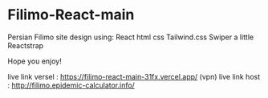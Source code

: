 # Filimo-React-main
Persian Filimo site design using:
React
html
css
Tailwind.css
Swiper
a little Reactstrap

Hope you enjoy!

live link versel : https://filimo-react-main-31fx.vercel.app/  (vpn)
live link host : http://filimo.epidemic-calculator.info/
